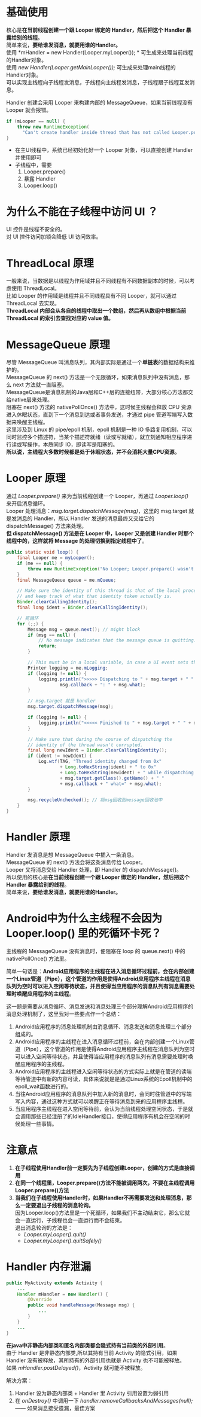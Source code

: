 # 基础使用
核心是**在当前线程创建一个跟 Looper 绑定的 Handler，然后把这个 Handler 暴露给别的线程**。    
简单来说，**要给谁发消息，就要用谁的Handler。**    
使用 *mHandler = new Handler(Looper.myLooper()); * 可生成来处理当前线程的Handler对象。    
使用 *new Handler(Looper.getMainLooper());* 可生成来处理main线程的Handler对象。    
可以实现主线程向子线程发消息，子线程向主线程发消息，子线程跟子线程互发消息。
    
Handler 创建会采用 Looper 来构建内部的 MessageQueue，如果当前线程没有 Looper 就会报错。    

```java
if (mLooper == null) {
    throw new RuntimeException(    
      "Can't create handler inside thread that has not called Looper.prepare()");    
} 
```

- 在主UI线程中，系统已经初始化好一个 Looper 对象，可以直接创建 Handler 并使用即可
- 子线程中，需要 
    1. Looper.prepare()
    2. 暴露 Handler
    3. Looper.loop()

# 为什么不能在子线程中访问 UI ？
UI 控件是线程不安全的。    
对 UI 控件访问加锁会降低 UI 访问效率。

# ThreadLocal 原理
一般来说，当数据是以线程为作用域并且不同线程有不同数据副本的时候，可以考虑使用 ThreadLocal。    
比如 Looper 的作用域是线程并且不同线程具有不同 Looper，就可以通过 ThreadLocal 去实现。    
**ThreadLocal 内部会从各自的线程中取出一个数组，然后再从数组中根据当前 ThreadLocal 的索引去查找对应的 value 值。**

# MessageQueue 原理
尽管 MessageQueue 叫消息队列，其内部实际是通过一个**单链表**的数据结构来维护的。    
MessageQueue 的 next() 方法是一个无限循环，如果消息队列中没有消息，那么 next 方法就一直阻塞。    
MessageQueue是消息机制的Java层和C++层的连接纽带，大部分核心方法都交给native层来处理。   
阻塞在 next() 方法的 nativePollOnce() 方法中，这时候主线程会释放 CPU 资源进入休眠状态，直到下一个消息到达或者事务发送，才通过 pipe 管道写端写入数据来唤醒主线程。    
这里涉及到 Linux 的 pipe/epoll 机制，epoll 机制是一种 IO 多路复用机制，可以同时监控多个描述符，当某个描述符就绪（读或写就绪），就立刻通知相应程序进行读或写操作，本质同步 IO，即读写是阻塞的。    
**所以说，主线程大多数时候都是处于休眠状态，并不会消耗大量CPU资源。**

# Looper 原理
通过 *Looper.prepare()* 来为当前线程创建一个 Looper，再通过 *Looper.loop()* 来开启消息循环。    
Looper 处理消息：*msg.target.dispatchMessage(msg)*，这里的 msg.target 就是发消息的 Handler，所以 Handler 发送的消息最终又交给它的 dispatchMessage() 方法来处理。    
**但 dispatchMessage() 方法是在 Looper 中，Looper 又是创建 Handler 时那个线程中的，这样就将 Message 的处理切换到指定线程中了**。

```java
public static void loop() {
    final Looper me = myLooper();
    if (me == null) {
        throw new RuntimeException("No Looper; Looper.prepare() wasn't called on this thread.");
    }
    final MessageQueue queue = me.mQueue;

    // Make sure the identity of this thread is that of the local process,
    // and keep track of what that identity token actually is.
    Binder.clearCallingIdentity();
    final long ident = Binder.clearCallingIdentity();

    // 死循环 
    for (;;) {
        Message msg = queue.next(); // might block
        if (msg == null) {
            // No message indicates that the message queue is quitting.
            return;
        }

        // This must be in a local variable, in case a UI event sets the logger
        Printer logging = me.mLogging;
        if (logging != null) {
            logging.println(">>>>> Dispatching to " + msg.target + " " +
                    msg.callback + ": " + msg.what);
        }

        // msg.target 就是 handler
        msg.target.dispatchMessage(msg);

        if (logging != null) {
            logging.println("<<<<< Finished to " + msg.target + " " + msg.callback);
        }

        // Make sure that during the course of dispatching the
        // identity of the thread wasn't corrupted.
        final long newIdent = Binder.clearCallingIdentity();
        if (ident != newIdent) {
            Log.wtf(TAG, "Thread identity changed from 0x"
                    + Long.toHexString(ident) + " to 0x"
                    + Long.toHexString(newIdent) + " while dispatching to "
                    + msg.target.getClass().getName() + " "
                    + msg.callback + " what=" + msg.what);
        }

        msg.recycleUnchecked(); // 将msg回收到message回收池中
    }
}
```

# Handler 原理
Handler 发消息是想 MessageQueue 中插入一条消息。    
MessageQueue 的 next() 方法会将这条消息传给 Looper。    
Looper 又将消息交给 Handler 处理，即 Handler 的 dispatchMessage()。    
所以使用的核心是**在当前线程创建一个跟 Looper 绑定的 Handler，然后把这个 Handler 暴露给别的线程**。    
简单来说，**要给谁发消息，就要用谁的Handler。**

# Android中为什么主线程不会因为 Looper.loop() 里的死循环卡死？
主线程的 MessageQueue 没有消息时，便阻塞在 loop 的 queue.next() 中的 nativePollOnce() 方法里。

简单一句话是：**Android应用程序的主线程在进入消息循环过程前，会在内部创建一个Linux管道（Pipe），这个管道的作用是使得Android应用程序主线程在消息队列为空时可以进入空闲等待状态，并且使得当应用程序的消息队列有消息需要处理时唤醒应用程序的主线程**。

这一题是需要从消息循环、消息发送和消息处理三个部分理解Android应用程序的消息处理机制了，这里我对一些要点作一个总结： 
   
1.  Android应用程序的消息处理机制由消息循环、消息发送和消息处理三个部分组成的。
2.  Android应用程序的主线程在进入消息循环过程前，会在内部创建一个Linux管道（Pipe），这个管道的作用是使得Android应用程序主线程在消息队列为空时可以进入空闲等待状态，并且使得当应用程序的消息队列有消息需要处理时唤醒应用程序的主线程。
3.  Android应用程序的主线程进入空闲等待状态的方式实际上就是在管道的读端等待管道中有新的内容可读，具体来说就是是通过Linux系统的Epoll机制中的epoll\_wait函数进行的。
4.  当往Android应用程序的消息队列中加入新的消息时，会同时往管道中的写端写入内容，通过这种方式就可以唤醒正在等待消息到来的应用程序主线程。        
5.  当应用程序主线程在进入空闲等待前，会认为当前线程处理空闲状态，于是就会调用那些已经注册了的IdleHandler接口，使得应用程序有机会在空闲的时候处理一些事情。

# 注意点
1. **在子线程使用Handler前一定要先为子线程创建Looper，创建的方式是直接调用**
2. **在同一个线程里，Looper.prepare()方法不能被调用两次，不要在主线程调用Looper.prepare()方法**
3. **当我们在子线程使用Handler时，如果Handler不再需要发送和处理消息，那么一定要退出子线程的消息轮询。**    
    因为Looper.loop()方法里是一个死循环，如果我们不主动结束它，那么它就会一直运行，子线程也会一直运行而不会结束。    
    退出消息轮询的方法是：
    - *Looper.myLooper().quit()*
    - *Looper.myLooper().quitSafely()*

# Handler 内存泄漏
```java
public MyActivity extends Activity {
    ...
    Handler mHandler = new Handler() {
        @Override
        public void handleMessage(Message msg) {
            ...
        }
    }
    ...
}
```

**在java中非静态内部类和匿名内部类都会隐式持有当前类的外部引用**。    
由于 Handler 是非静态内部类,所以其持有当前 Activity 的隐式引用，如果 Handler 没有被释放，其所持有的外部引用也就是 Activity 也不可能被释放。    
如果 *mHandler.postDelayed()*，Activity 就可能不被释放。    

解决方案：

1. Handler 设为静态内部类 + Handler 里 Activity 引用设置为弱引用
2. 在 *onDestroy()* 中调用一下 *handler.removeCallbacksAndMessages(null);* —— 如果消息接受遗漏，最佳方案
